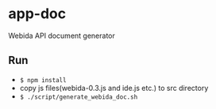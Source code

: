 app-doc
=======
Webida API document generator

## Run
* `$ npm install`
* copy js files(webida-0.3.js and ide.js etc.) to src directory
* `$ ./script/generate_webida_doc.sh`

